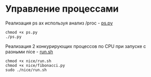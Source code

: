 # Управление процессами

 Реализация ps ax используя анализ /proc - [ps.py](https://github.com/awesomenmi/proc/blob/master/ps.py)
 
 ```
 chmod +x ps.py 
./ps.py
```

Реализация 2 конкурирующих процессов по CPU при запуске с разными nice - [run.sh](https://github.com/awesomenmi/proc/blob/master/nice/run.sh)

```
chmod +x nice/run.sh
chmod +x nice/fibonacci.py
sudo ./nice/run.sh
```
